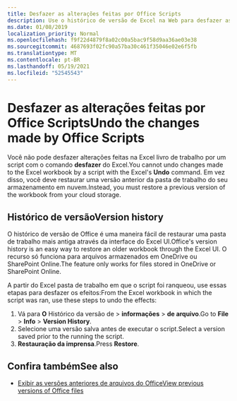 ```yaml
---
title: Desfazer as alterações feitas por Office Scripts
description: Use o histórico de versão de Excel na Web para desfazer as alterações feitas executando um script.
ms.date: 01/08/2019
localization_priority: Normal
ms.openlocfilehash: f9f22d4879f8a02c00a5bac9f58d9aa36ae03e38
ms.sourcegitcommit: 4687693f02fc90a57ba30c461f35046e02e6f5fb
ms.translationtype: MT
ms.contentlocale: pt-BR
ms.lasthandoff: 05/19/2021
ms.locfileid: "52545543"
---
```

# <a name="undo-the-changes-made-by-office-scripts"></a><span data-ttu-id="73f66-103">Desfazer as alterações feitas por Office Scripts</span><span class="sxs-lookup"><span data-stu-id="73f66-103">Undo the changes made by Office Scripts</span></span>

<span data-ttu-id="73f66-104">Você não pode desfazer alterações feitas na Excel livro de trabalho por um script com o comando **desfazer** do Excel.</span><span class="sxs-lookup"><span data-stu-id="73f66-104">You cannot undo changes made to the Excel workbook by a script with the Excel's **Undo** command.</span></span> <span data-ttu-id="73f66-105">Em vez disso, você deve restaurar uma versão anterior da pasta de trabalho do seu armazenamento em nuvem.</span><span class="sxs-lookup"><span data-stu-id="73f66-105">Instead, you must restore a previous version of the workbook from your cloud storage.</span></span>

## <a name="version-history"></a><span data-ttu-id="73f66-106">Histórico de versão</span><span class="sxs-lookup"><span data-stu-id="73f66-106">Version history</span></span>

<span data-ttu-id="73f66-107">O histórico de versão de Office é uma maneira fácil de restaurar uma pasta de trabalho mais antiga através da interface do Excel UI.</span><span class="sxs-lookup"><span data-stu-id="73f66-107">Office's version history is an easy way to restore an older workbook through the Excel UI.</span></span> <span data-ttu-id="73f66-108">O recurso só funciona para arquivos armazenados em OneDrive ou SharePoint Online.</span><span class="sxs-lookup"><span data-stu-id="73f66-108">The feature only works for files stored in OneDrive or SharePoint Online.</span></span>

<span data-ttu-id="73f66-109">A partir do Excel pasta de trabalho em que o script foi ranqueou, use essas etapas para desfazer os efeitos:</span><span class="sxs-lookup"><span data-stu-id="73f66-109">From the Excel workbook in which the script was ran, use these steps to undo the effects:</span></span>

1. <span data-ttu-id="73f66-110">Vá para **O** Histórico da versão de  >  **informações**  >  **de arquivo**.</span><span class="sxs-lookup"><span data-stu-id="73f66-110">Go to **File** > **Info** > **Version History**.</span></span>
2. <span data-ttu-id="73f66-111">Selecione uma versão salva antes de executar o script.</span><span class="sxs-lookup"><span data-stu-id="73f66-111">Select a version saved prior to the running the script.</span></span>
3. <span data-ttu-id="73f66-112">**Restauração da imprensa**.</span><span class="sxs-lookup"><span data-stu-id="73f66-112">Press **Restore**.</span></span>

## <a name="see-also"></a><span data-ttu-id="73f66-113">Confira também</span><span class="sxs-lookup"><span data-stu-id="73f66-113">See also</span></span>

- [<span data-ttu-id="73f66-114">Exibir as versões anteriores de arquivos do Office</span><span class="sxs-lookup"><span data-stu-id="73f66-114">View previous versions of Office files</span></span>](https://support.office.com/article/View-previous-versions-of-Office-files-5c1e076f-a9c9-41b8-8ace-f77b9642e2c2#ID0EABBAAA=Web)
